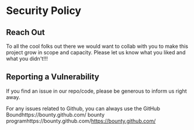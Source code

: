 # Security Policy

## Reach Out

To all the cool folks out there we would want to collab with you to make this project grow in scope and capacity.
Please let us know what you liked and what you didn't!!!

## Reporting a Vulnerability

If you find an issue in our repo/code, please be generous to inform us right away.

For any issues related to Github, you can always use the GitHub Boundhttps://bounty.github.com/
bounty programhttps://bounty.github.com/https://bounty.github.com/ 
